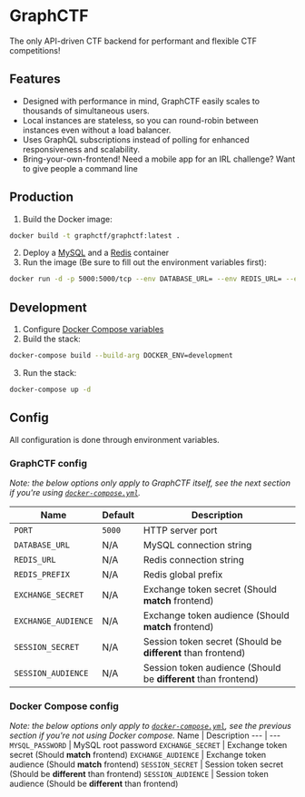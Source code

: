 # GraphCTF

The only API-driven CTF backend for performant and flexible CTF competitions!

## Features

- Designed with performance in mind, GraphCTF easily scales to thousands of simultaneous users.
- Local instances are stateless, so you can round-robin between instances even without a load balancer.
- Uses GraphQL subscriptions instead of polling for enhanced responsiveness and scalability.
- Bring-your-own-frontend! Need a mobile app for an IRL challenge? Want to give people a command line

## Production
1. Build the Docker image:
```bash
docker build -t graphctf/graphctf:latest .
```
2. Deploy a [MySQL](https://hub.docker.com/_/mysql) and a [Redis](https://hub.docker.com/_/redis) container
3. Run the image (Be sure to fill out the environment variables first):
```bash
docker run -d -p 5000:5000/tcp --env DATABASE_URL= --env REDIS_URL= --env REDIS_PREFIX=session --env AUTH_SECRET= --env AUTH_AUDIENCE=graphctf/graphctf --name graphctf graphctf/graphctf:latest
```

## Development
1. Configure [Docker Compose variables](#docker-compose-config)
2. Build the stack:
```bash
docker-compose build --build-arg DOCKER_ENV=development
```
3. Run the stack:
```bash
docker-compose up -d
```

## Config
All configuration is done through environment variables.

### GraphCTF config
*Note: the below options only apply to GraphCTF itself, see the next section if you're using [`docker-compose.yml`](./docker-compose.yml).*

Name | Default | Description
--- | --- | ---
`PORT` | `5000` | HTTP server port
`DATABASE_URL` | N/A | MySQL connection string
`REDIS_URL` | N/A | Redis connection string
`REDIS_PREFIX` | N/A | Redis global prefix
`EXCHANGE_SECRET` | N/A | Exchange token secret (Should **match** frontend)
`EXCHANGE_AUDIENCE` | N/A | Exchange token audience (Should **match** frontend)
`SESSION_SECRET` | N/A | Session token secret (Should be **different** than frontend)
`SESSION_AUDIENCE` | N/A | Session token audience (Should be **different** than frontend)

### Docker Compose config
*Note: the below options only apply to [`docker-compose.yml`](./docker-compose.yml), see the previous section if you're not using Docker compose.*
Name | Description
--- | ---
`MYSQL_PASSWORD` | MySQL root password
`EXCHANGE_SECRET` | Exchange token secret (Should **match** frontend)
`EXCHANGE_AUDIENCE` | Exchange token audience (Should **match** frontend)
`SESSION_SECRET` | Session token secret (Should be **different** than frontend)
`SESSION_AUDIENCE` | Session token audience (Should be **different** than frontend)